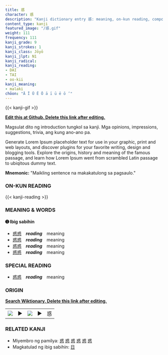 ```yaml
---
title: 惑
character: 惑
description: "Kanji dictionary entry 惑: meaning, on-kun reading, compounds, origin, related kanji"
content_type: kanji
featured_image: "/惑.gif"
weight: 111
frequency: 111
kanji_grade: 9
kanji_strokes: 1
kanji_class: Jōyō
kanji_jlpt: N1
kanji_radical: 
kanji_reading: 
- DAI
- TAI
- oo-kii
kanji_meaning:
- malaki
chōon: "Ā Ī Ū Ē Ō ā ī ū ē ō ’"
---
```

[//]: # (Don't edit the line below. Kanji animated GIF code is automatically generated.)
{{< kanji-gif >}}

[//]: # (Edit below this line.)

**[Edit this at Github. Delete this link after editing.](https://github.com/tim0g/tim/tree/main/content/kanji/惑/index.md)**

Magsulat dito ng introduction tungkol sa kanji. Mga opinions, impressions, suggestions, trivia, ang kung ano-ano pa.

Generate Lorem Ipsum placeholder text for use in your graphic, print and web layouts, and discover plugins for your favorite writing, design and blogging tools. Explore the origins, history and meaning of the famous passage, and learn how Lorem Ipsum went from scrambled Latin passage to ubiqitous dummy text.
 
**Mnemonic:** "Maikling sentence na makakatulong sa pagsaulo."

### ON-KUN READING

[//]: # (Don't edit the line below. ON-KUN READING code is automatically generated.)
{{< kanji-reading >}}

### MEANING & WORDS

#### ➊ **Ibig sabihin**
  - [惑](../惑)[惑](../惑)　***reading***　meaning
  - [惑](../惑)[惑](../惑)　***reading***　meaning
  - [惑](../惑)[惑](../惑)　***reading***　meaning
  - [惑](../惑)[惑](../惑)　***reading***　meaning

### SPECIAL READING
  - [惑](../惑)[惑](../惑)　***reading***　meaning

### ORIGIN

**[Search Wiktionary. Delete this link after editing.](https://wiktionary.org/wiki/惑)**
<table class="kanji-table"><tr><td>
<img src="60px-惑-bronze.svg.png">
</td><td>▶</td><td>
<img src="60px-惑-oracle.svg.png">
</td><td>▶</td>
<td class="kanji-origin">惑</td>
</tr></table>

### RELATED KANJI
- Miyembro ng pamilya: [惑](../惑) [惑](../惑) [惑](../惑) [惑](../惑) [惑](../惑) [惑](../惑)
- Magkatulad ng ibig sabihin: [日](../日)
